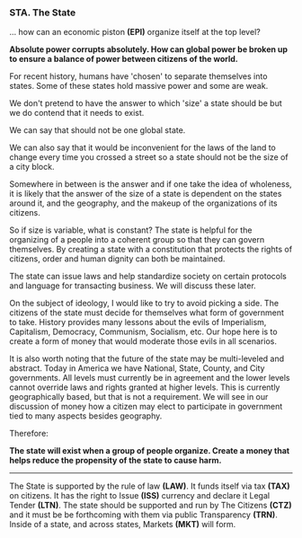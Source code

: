 
### STA. The State

... how can an economic piston **(EPI)** organize itself at the top level?

**Absolute power corrupts absolutely.  How can global power be broken up to ensure a balance of power between citizens of the world.**

For recent history, humans have 'chosen' to separate themselves into states.  Some of these states hold massive power and some are weak.

We don't pretend to have the answer to which 'size' a state should be but we do contend that it needs to exist.

We can say that should not be one global state.

We can also say that it would be inconvenient for the laws of the land to change every time you crossed a street so a state should not be the size of a city block.

Somewhere in between is the answer and if one take the idea of wholeness, it is likely that the answer of the size of a state is dependent on the states around it, and the geography, and the makeup of the organizations of its citizens.

So if size is variable, what is constant?  The state is helpful for the organizing of a people into a coherent group so that they can govern themselves.  By creating a state with a constitution that protects the rights of citizens, order and human dignity can both be maintained.

The state can issue laws and help standardize society on certain protocols and language for transacting business.  We will discuss these later.

On the subject of ideology, I would like to try to avoid picking a side.  The citizens of the state must decide for themselves what form of government to take.  History provides many lessons about the evils of Imperialism, Capitalism, Democracy, Communism, Socialism, etc.  Our hope here is to create a form of money that would moderate those evils in all scenarios.

It is also worth noting that the future of the state may be multi-leveled and abstract.  Today in America we have National, State, County, and City governments.  All levels must currently be in agreement and the lower levels cannot override laws and rights granted at higher levels.  This is currently geographically based, but that is not a requirement.  We will see in our discussion of money how a citizen may elect to participate in government tied to many aspects besides geography.

Therefore:

**The state will exist when a group of people organize.  Create a money that helps reduce the propensity of the state to cause harm.**

----------

The State is supported by the rule of law **(LAW)**. It funds itself via tax **(TAX)** on citizens. It has the right to Issue **(ISS)** currency and declare it Legal Tender **(LTN)**. The state should be supported and run by The Citizens **(CTZ)** and it must be be forthcoming with them via public Transparency **(TRN)**.  Inside of a state, and across states, Markets **(MKT)** will form.


<div style='display:none;' markdown="1">
\newpage

